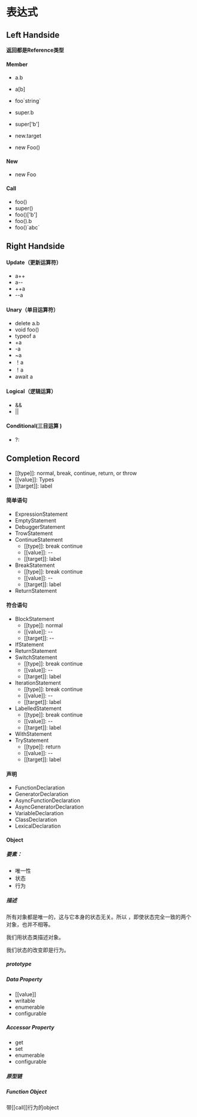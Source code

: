 # 表达式

## Left Handside

**返回都是Reference类型**

#### Member

* a.b

* a[b]

* foo\`string`

* super.b

* super['b']

* new.target

* new Foo()


#### New

* new Foo

#### Call

* foo()
* super()
* foo()['b']
* foo().b
* foo()\`abc`

## Right Handside

#### Update（更新运算符）

* a++
* a--
* ++a
* --a

#### Unary（单目运算符）

* delete a.b
* void foo()
* typeof a
* +a
* -a
* ~a
* ！a
* ！a
* await a

#### Logical（逻辑运算）

* &&
* ||

#### Conditional(三目运算 )

* ?:

## Completion Record

* [[type]]: normal, break, continue, return, or throw
* [[value]]: Types
* [[target]]: label

#### 简单语句

* ExpressionStatement
* EmptyStatement
* DebuggerStatement
* TrowStatement
* ContinueStatement
  * [[type]]: break continue
  * [[value]]: --
  * [[target]]: label
* BreakStatement
  * [[type]]: break continue
  * [[value]]: --
  * [[target]]: label
* ReturnStatement

#### 符合语句

* BlockStatement
  * [[type]]: normal
  * [[value]]: --
  * [[target]]: --
* IfStatement
* ReturnStatement
* SwitchStatement
  * [[type]]: break continue
  * [[value]]: --
  * [[target]]: label
* IterationStatement
  * [[type]]: break continue
  * [[value]]: --
  * [[target]]: label
* LabelledStatement
  * [[type]]: break continue
  * [[value]]: --
  * [[target]]: label
* WithStatement
* TryStatement
  * [[type]]: return
  * [[value]]: --
  * [[target]]: label

#### 声明

* FunctionDeclaration
* GeneratorDeclaration
* AsyncFunctionDeclaration
* AsyncGeneratorDeclaration
* VariableDeclaration
* ClassDeclaration
* LexicalDeclaration

#### Object

##### 要素：

* 唯一性
* 状态
* 行为

##### 描述

所有对象都是唯一的，这与它本身的状态无关。所以 ，即使状态完全一致的两个对象，也并不相等。

我们用状态类描述对象。

我们状态的改变即是行为。

##### prototype

##### Data Property

* [[value]]
* writable
* enumerable
* configurable

##### Accessor Property

* get
* set
* enumerable
* configurable

##### 原型链

##### Function Object

带[[call]]行为的object